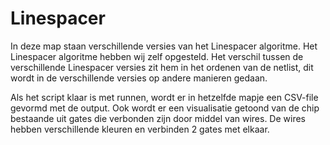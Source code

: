 # Linespacer
In deze map staan verschillende versies van het Linespacer algoritme. Het Linespacer algoritme hebben wij zelf opgesteld. Het verschil tussen de verschillende Linespacer versies zit hem in het ordenen van de netlist, dit wordt in de verschillende versies op andere manieren gedaan.

Als het script klaar is met runnen, wordt er in hetzelfde mapje een CSV-file gevormd met de output. Ook wordt er een visualisatie getoond van de chip bestaande uit gates die verbonden zijn door middel van wires. De wires hebben verschillende kleuren en verbinden 2 gates met elkaar.
